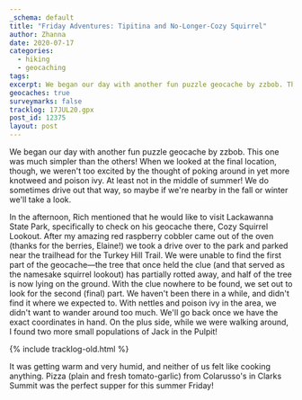 ```yaml
---
_schema: default
title: "Friday Adventures: Tipitina and No-Longer-Cozy Squirrel"
author: Zhanna
date: 2020-07-17
categories:
  - hiking
  - geocaching
tags:
excerpt: We began our day with another fun puzzle geocache by zzbob. This one was much simpler than the others! When we looked at the final location, though, we weren't too excited by the thought of poking around in yet more knotweed and poison ivy.
geocaches: true
surveymarks: false
tracklog: 17JUL20.gpx
post_id: 12375
layout: post
---
```


We began our day with another fun puzzle geocache by zzbob. This one was much simpler than the others! When we looked at the final location, though, we weren't too excited by the thought of poking around in yet more knotweed and poison ivy. At least not in the middle of summer! We do sometimes drive out that way, so maybe if we're nearby in the fall or winter we'll take a look.

In the afternoon, Rich mentioned that he would like to visit Lackawanna State Park, specifically to check on his geocache there, Cozy Squirrel Lookout. After my amazing red raspberry cobbler came out of the oven (thanks for the berries, Elaine!) we took a drive over to the park and parked near the trailhead for the Turkey Hill Trail. We were unable to find the first part of the geocache—the tree that once held the clue (and that served as the namesake squirrel lookout) has partially rotted away, and half of the tree is now lying on the ground. With the clue nowhere to be found, we set out to look for the second (final) part. We haven't been there in a while, and didn't find it where we expected to. With nettles and poison ivy in the area, we didn't want to wander around too much. We'll go back once we have the exact coordinates in hand. On the plus side, while we were walking around, I found two more small populations of Jack in the Pulpit!

{% include tracklog-old.html %}

It was getting warm and very humid, and neither of us felt like cooking anything. Pizza (plain and fresh tomato-garlic) from Colarusso's in Clarks Summit was the perfect supper for this summer Friday!
